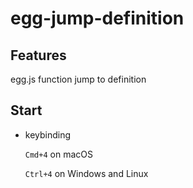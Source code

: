 # egg-jump-definition

## Features

egg.js function jump to definition

## Start

* keybinding

    `Cmd+4` on macOS 
     
    `Ctrl+4` on Windows and Linux

